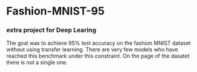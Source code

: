 # Fashion-MNIST-95

### extra project for Deep Learing
The goal was to achieve 95% test accuracy on the fashion MNIST dataset without using transfer learning. There are very few models who have reached this benchmark under this constraint. On the page of the dasatet there is not a single one.
